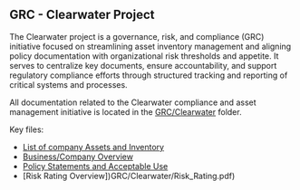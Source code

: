 ## GRC - Clearwater Project

The Clearwater project is a governance, risk, and compliance (GRC) initiative focused on streamlining asset inventory management and aligning policy documentation with organizational risk thresholds and appetite. It serves to centralize key documents, ensure accountability, and support regulatory compliance efforts through structured tracking and reporting of critical systems and processes.

All documentation related to the Clearwater compliance and asset management initiative is located in the [GRC/Clearwater](GRC/Clearwater/) folder.

Key files:
- [List of company Assets and Inventory](GRC/Clearwater/Assest_Inventory.pdf)
- [Business/Company Overview](GRC/Clearwater/BrightingtonAcademy2025.pdf)
- [Policy Statements and Acceptable Use](GRC/Clearwater/PolicyStatementsEthanByrd.pdf)
- [Risk Rating Overview])GRC/Clearwater/Risk_Rating.pdf)

